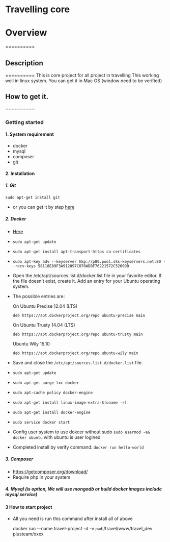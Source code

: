 Travelling core
==========
# Overview
========== 
## Description
========== 
This is core project for all project in travelling
This working well in linux system. You can get it in Mac OS (window need to be verified)

## How to get it.
========== 

### Getting started
#### 1. System requirement 
- docker
- mysql
- composer
- git

#### 2. Installation
##### 1. Git
`
sudo apt-get install git
`
- or you can get it by step [here](https://git-scm.com/book/en/v2/Getting-Started-Installing-Git "Here")
##### 2. Docker 
- [Here](https://docs.docker.com/engine/installation/linux/ubuntulinux/ "Here")
- `sudo apt-get update`
- `sudo apt-get install apt-transport-https ca-certificates`
- `sudo apt-key adv --keyserver hkp://p80.pool.sks-keyservers.net:80 --recv-keys 58118E89F3A912897C070ADBF76221572C52609D`
- Open the /etc/apt/sources.list.d/docker.list file in your favorite editor.
If the file doesn’t exist, create it.
Add an entry for your Ubuntu operating system.

- The possible entries are:

    On Ubuntu Precise 12.04 (LTS)

    `deb https://apt.dockerproject.org/repo ubuntu-precise main`

    On Ubuntu Trusty 14.04 (LTS)

    `deb https://apt.dockerproject.org/repo ubuntu-trusty main`

    Ubuntu Wily 15.10

    `deb https://apt.dockerproject.org/repo ubuntu-wily main`
- Save and close the `/etc/apt/sources.list.d/docker.list` file.
- `sudo apt-get update`
- `sudo apt-get purge lxc-docker`
- `sudo apt-cache policy docker-engine`
- `sudo apt-get install linux-image-extra-$(uname -r)`
- `sudo apt-get install docker-engine`
- `sudo service docker start`
- Config user system to use dokcer without sudo 
	`sudo usermod -aG docker ubuntu`
	with ubuntu is user logined
- Completed install by verify command: `docker run hello-world`

##### 3. Composer
- https://getcomposer.org/download/
- Require php in your system

##### 4. Mysql (is option, We will use mongodb or build docker images include mysql service)

#### 3 How to start project
* All you need is run this command after install all of above

	docker run --name travel-project  -d  -v `pwd`:/travel/www/travel_dev plusteam/xxxx
